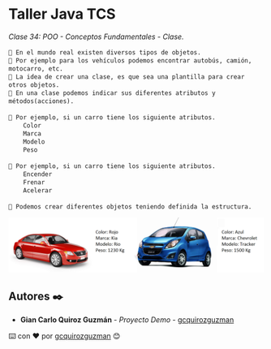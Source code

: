 # Taller Java TCS

_Clase 34: POO - Conceptos Fundamentales - Clase._

```
📢 En el mundo real existen diversos tipos de objetos.
📢 Por ejemplo para los vehículos podemos encontrar autobús, camión, motocarro, etc.
📢 La idea de crear una clase, es que sea una plantilla para crear otros objetos.
📢 En una clase podemos indicar sus diferentes atributos y métodos(acciones).

📢 Por ejemplo, si un carro tiene los siguiente atributos.
    Color
    Marca
    Modelo
    Peso
    
📢 Por ejemplo, si un carro tiene los siguiente atributos.
    Encender
    Frenar
    Acelerar
    
📢 Podemos crear diferentes objetos teniendo definida la estructura.
```
![Error: imagen no ha sido cargada](https://github.com/gcquirozguzman/java-tcs-202001/blob/Clase-34/imagenes/pagina_34_1.png)

## Autores ✒️

* **Gian Carlo Quiroz Guzmán** - *Proyecto Demo* - [gcquirozguzman](https://github.com/gcquirozguzman)



⌨️ con ❤️ por [gcquirozguzman](https://github.com/gcquirozguzman) 😊

